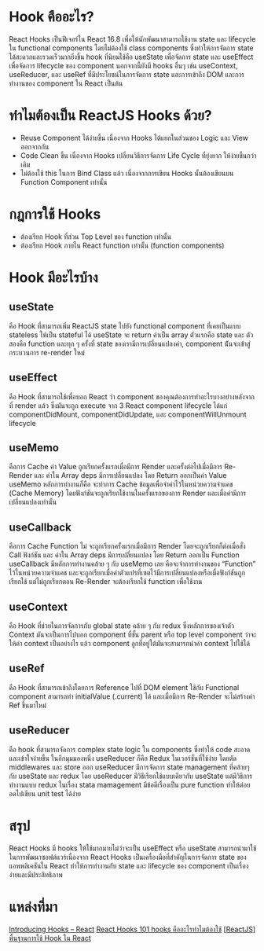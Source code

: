 # Hook คืออะไร?

React Hooks เป็นฟีเจอร์ใน React 16.8 เพื่อให้นักพัฒนาสามารถใช้งาน state และ lifecycle ใน functional components โดยไม่ต้องใช้ class components ซึ่งทำให้การจัดการ state ได้สะดวกและรวดเร็วมากยิ่งขึ้น hook ที่นิยมใช้คือ useState เพื่อจัดการ state และ useEffect เพื่อจัดการ lifecycle ของ component นอกจากนี้ยังมี hooks อื่นๆ เช่น useContext, useReducer, และ useRef ที่มีประโยชน์ในการจัดการ state และการเข้าถึง DOM และการทำงานของ component ใน React เป็นต้น

# ทำไมต้องเป็น ReactJS Hooks ด้วย?

- Reuse Component ได้ง่ายขึ้น เนื่องจาก Hooks ได้แยกในส่วนของ Logic และ View ออกจากกัน
- Code Clean ขึ้น เนื่องจาก Hooks เปลี่ยนวิธีการจัดการ Life Cycle ที่ยุ่งยาก ให้ง่ายขึ้นกว่าเดิม
- ไม่ต้องใช้ this ในการ Bind Class แล้ว เนื่องจากการเขียน Hooks นั้นต้องเขียนบน Function Component เท่านั้น

# กฎการใช้ Hooks

- ต้องเรียก Hook ที่ส่วน Top Level ของ function เท่านั้น
- ต้องเรียก Hook ภายใน React function เท่านั้น (function components)

# Hook มีอะไรบ้าง

## useState

คือ Hook ที่สามารถเพิ่ม ReactJS state ไปยัง functional component ที่เคยเป็นแบบ stateless ให้เป็น stateful ได้ useState จะ return ค่าเป็น array ตัวแรกคือ state และ ตัวสองคือ function
และทุก ๆ ครั้งที่ state ของเรามีการเปลี่ยนแปลงค่า, component น้ันจะเข้าสู่กระบวนการ re-render ใหม่

## useEffect

คือ Hook ที่สามารถใช้เพื่อบอก React ว่า component ของคุณต้องการทำอะไรบางอย่างหลังจากที่ render แล้ว ซึ่งมันจะถูก execute จาก 3 React component lifecycle ได้แก่ componentDidMount, componentDidUpdate, และ componentWillUnmount lifecycle

## useMemo

คือการ Cache ค่า Value ถูกเรียกครั้งแรกเมื่อมีการ Render และครั้งต่อไปเมื่อมีการ Re-Render และ ค่าใน Array deps มีการเปลี่ยนแปลง โดย Return ออกเป็นค่า Value
useMemo หลักการทำงานก็คือ จะทำการ Cache ข้อมูลเพื่อจำค่าไว้ในหน่วยความจำแคช (Cache Memory) โดยฟังก์ชันจะถูกเรียกใช้งานในครั้งแรกของการ Render และเมื่อค่ามีการเปลี่ยนแปลงเท่านั้น

## useCallback

 คือการ Cache Function ไม่ จะถูกเรียกครั้งแรกเมื่อมีการ Render โดยจะถูกเรียกก็ต่อเมื่อสั่ง Call ฟังก์ชัน และ ค่าใน Array deps มีการเปลี่ยนแปลง โดย Return ออกเป็น Function
useCallback มีหลักการทำงานคล้าย ๆ กับ useMemo เลย คือจะจำการทำงานของ “Function” ไว้ในหน่วยความจำแคช และจะถูกเรียกเมื่อค่าตัวแปรที่เซตไว้มีการเปลี่ยนแปลงหรือเมื่อฟังก์ชันถูกเรียกใช้ แต่ไม่ถูกเรียกตอน Re-Render จะต้องเรียกใช้ function เพื่อใช้งาน 

## useContext 

คือ Hook ที่ช่วยในการจัดการกับ global state คล้าย ๆ กับ redux ซึ่งหลักการของเจ้าตัว Context มันจะเป็นการไปบอก component ที่ชั้น parent หรือ top level component ว่าจะให้ค่า context เป็นอย่างไร แล้ว component ลูกที่อยู่ใต้มันจะสามารถนำค่า context ไปใช้ได้

## useRef 

คือ Hook ที่สามารถเข้าถึงโดยการ Reference ไปที่ DOM element ใช้กับ Functional component สามารถทำ initialValue (.current) ได้ และเมื่อมีการ Re-Render จะไม่สร้างค่า Ref ขึ้นมาใหม่

## useReducer 

คือ hook ที่สามารถจัดการ complex state logic ใน components ซึ่งทำให้ code สะอาดและเข้าใจง่ายขึ้น ในอีกมุมมองหนึ่ง useReducer ก็คือ Redux ในเวอร์ชั่นที่ใช้ง่าย โดยตัด middlewares และ store ออก 
useReducer มีการจัดการ state management ที่คล้ายๆกับ useState และ redux โดย useReducer มีวิธีเรียกใช้แบบเดียวกับ useState แต่มีวิธีการทำงานแบบ redux ในเรื่อง stata mamagement มีข้อดีเรื่องเป็น pure function ทำให้ต่อยอดไปเขียน unit test ได้ง่าย

# สรุป

React Hooks มี hooks ให้ใช้มากมายไม่ว่าจะเป็น useEffect หรือ useState สามารถนำมาใช้ในการพัฒนาซอฟต์แวร์เนื่องจาก React Hooks เป็นเครื่องมือที่สำคัญในการจัดการ state ของแอพพลิเคชันใน React ทำให้การทำงานกับ state และ lifecycle ของ component เป็นเรื่องง่ายและมีประสิทธิภาพ

# แหล่งที่มา

[Introducing Hooks – React](https://legacy.reactjs.org/docs/hooks-intro.html)
[React Hooks 101 hooks คืออะไรทำไมต้องใช้](https://devopenworld.com/post/react-hooks-%E0%B8%84%E0%B8%B7%E0%B8%AD%E0%B8%AD%E0%B8%B0%E0%B9%84%E0%B8%A3)
[[ReactJS] พื้นฐานการใช้ Hook ใน React](https://medium.com/@pratya.yeekhaday/reactjs-%E0%B8%9E%E0%B8%B7%E0%B9%89%E0%B8%99%E0%B8%90%E0%B8%B2%E0%B8%99%E0%B8%81%E0%B8%B2%E0%B8%A3%E0%B9%83%E0%B8%8A%E0%B9%89-react-hook-80ffd09a8f42)
